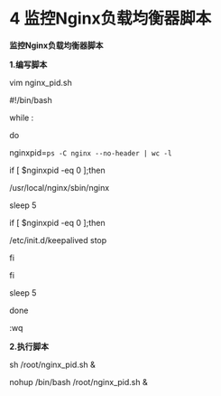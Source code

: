 # 4 监控Nginx负载均衡器脚本

**监控Nginx负载均衡器脚本**

**1.编写脚本**

vim nginx_pid.sh

\#!/bin/bash

while  :

do

nginxpid=`ps -C nginx --no-header | wc -l`

if [ $nginxpid -eq 0 ];then

/usr/local/nginx/sbin/nginx

sleep 5

  if [ $nginxpid -eq 0 ];then

  /etc/init.d/keepalived stop

  fi

fi

sleep 5

done

:wq

**2.执行脚本**

sh /root/nginx_pid.sh &

nohup /bin/bash /root/nginx_pid.sh &